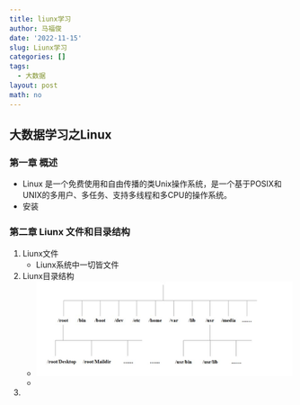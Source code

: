 ```yaml
---
title: liunx学习
author: 马福俊
date: '2022-11-15'
slug: Liunx学习
categories: []
tags:
  - 大数据
layout: post
math: no 
---
```


##                        大数据学习之Linux

### 第一章 概述

- Linux 是一个免费使用和自由传播的类Unix操作系统，是一个基于POSIX和UNIX的多用户、多任务、支持多线程和多CPU的操作系统。
- 安装

### 第二章 Liunx 文件和目录结构

1. Liunx文件
   - Liunx系统中一切皆文件
2. Liunx目录结构
   - ![image-20221115204243429](https://raw.githubusercontent.com/MFJmfj123/My_File/main/imgs/202211152044587.png)
   - 
3. 

